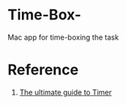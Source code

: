# Time-Box-

Mac app for time-boxing the task 

# Reference

1. [The ultimate guide to Timer](https://www.hackingwithswift.com/articles/117/the-ultimate-guide-to-timer)

